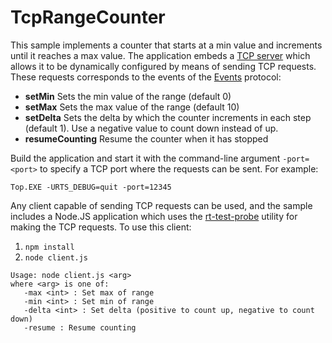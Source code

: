 # TcpRangeCounter

This sample implements a counter that starts at a min value and increments until it reaches a max value. The application embeds a [TCP server](../TcpServer/) which allows it to be dynamically configured by means of sending TCP requests. These requests corresponds to the events of the [Events](Events.art) protocol:

- **setMin** Sets the min value of the range (default 0)
- **setMax** Sets the max value of the range (default 10)
- **setDelta** Sets the delta by which the counter increments in each step (default 1). Use a negative value to count down instead of up.
- **resumeCounting** Resume the counter when it has stopped

Build the application and start it with the command-line argument `-port=<port>` to specify a TCP port where the requests can be sent. For example:

```
Top.EXE -URTS_DEBUG=quit -port=12345
```

Any client capable of sending TCP requests can be used, and the sample includes a Node.JS application which uses the [rt-test-probe](https://github.com/HCL-TECH-SOFTWARE/rt-test-probe) utility for making the TCP requests. To use this client:

1. `npm install`
2. `node client.js`

```
Usage: node client.js <arg>
where <arg> is one of:
   -max <int> : Set max of range
   -min <int> : Set min of range
   -delta <int> : Set delta (positive to count up, negative to count down)
   -resume : Resume counting
```
